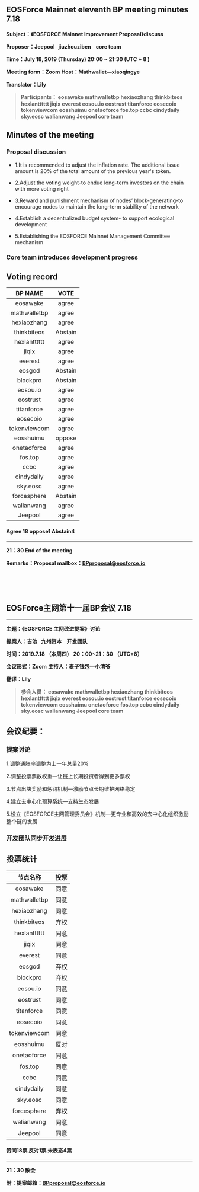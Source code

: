 ## EOSForce Mainnet eleventh BP meeting minutes 7.18

**Subject：《EOSFORCE Mainnet Improvement Proposal》discuss**

**Proposer：Jeepool &nbsp;&nbsp;jiuzhouziben&nbsp;&nbsp;&nbsp; core team**

**Time：July 18, 2019 (Thursday) 20:00 ~ 21:30 (UTC + 8 )**

**Meeting form：Zoom**
**Host：Mathwallet—xiaoqingye** 

**Translator：Lily**

>**Participants：
eosawake 
mathwalletbp 
hexiaozhang 
thinkbiteos 
hexlantttttt 
jiqix 
everest 
eosou.io 
eostrust 
titanforce 
eosecoio 
tokenviewcom 
eosshuimu 
onetaoforce 
fos.top 
ccbc 
cindydaily 
sky.eosc 
walianwang 
Jeepool
core team**

## Minutes of the meeting

### Proposal discussion

- 1.It is recommended to adjust the inflation rate. The additional issue amount is 20% of the total amount of the previous year's token.

- 2.Adjust the voting weight-to endue long-term investors on the chain with more voting right


- 3.Reward and punishment mechanism of nodes’ block-generating-to encourage nodes to maintain the long-term stability of the network


- 4.Establish a decentralized budget system- to support ecological development

- 5.Establishing the EOSFORCE Mainnet Management Committee mechanism

### Core team introduces development progress


## Voting record  

|BP NAME   |VOTE   |
|:---:|:---:|
|eosawake|agree |
|mathwalletbp|agree|
|hexiaozhang|agree|
|thinkbiteos|Abstain|
|hexlantttttt|agree|
|jiqix|agree|
|everest|agree|
|eosgod|Abstain|
|blockpro|Abstain|
|eosou.io|agree|
|eostrust|agree
|titanforce|agree|
|eosecoio|agree|
|tokenviewcom|agree|
|eosshuimu|oppose|
|onetaoforce|agree|
|fos.top|agree|
|ccbc   |agree  |
|cindydaily| agree       |
|sky.eosc|  agree        |
|forcesphere|Abstain|
| walianwang    |agree      |
|Jeepool|      agree      |




#### **Agree 18  oppose1 Abstain4**

---
**21：30    End of the meeting**

**Remarks：Proposal mailbox：BPproposal@eosforce.io**

<br/><br/><br/>


## EOSForce主网第十一届BP会议 7.18

---
**主题：《EOSFORCE 主网改进提案》讨论**

**提案人：吉池 &nbsp;&nbsp;九州资本&nbsp;&nbsp;&nbsp; 开发团队**


**时间：2019.7.18 （本周四） 20：00~21：30  （UTC+8）**

**会议形式：Zoom**
**主持人：麦子钱包—小清爷** 

**翻译：Lily**

>**参会人员：
eosawake 
mathwalletbp 
hexiaozhang 
thinkbiteos 
hexlantttttt 
jiqix 
everest 
eosou.io 
eostrust 
titanforce 
eosecoio 
tokenviewcom 
eosshuimu 
onetaoforce 
fos.top 
ccbc 
cindydaily 
sky.eosc 
walianwang 
Jeepool
core team**
 


## 会议纪要：
### 提案讨论


1.调整通胀率调整为上一年总量20%

2.调整投票票数权重—让链上长期投资者得到更多票权


3.节点出块奖励和惩罚机制—激励节点长期维护网络稳定

4.建立去中心化预算系统—支持生态发展

5.设立《EOSFORCE主网管理委员会》机制—更专业和高效的去中心化组织激励整个链的发展

### 开发团队同步开发进展

## 投票统计

|节点名称 |投票   |
|:---:|:---:|
|eosawake|同意 |
|mathwalletbp|同意|
|hexiaozhang|同意|
|thinkbiteos|弃权|
|hexlantttttt|同意|
|jiqix|同意|
|everest|同意|
|eosgod|弃权|
|blockpro|弃权|
|eosou.io|同意|
|eostrust|同意|
|titanforce|同意|
|eosecoio|同意|
|tokenviewcom|同意
|eosshuimu|反对|
|onetaoforce|同意|
|fos.top|同意|
|ccbc   |同意 |
|cindydaily| 同意 |
|sky.eosc|  同意  |
|forcesphere|弃权|
| walianwang    |同意  |
|Jeepool|      同意  | 

#### **赞同18票 反对1票 未表态4票**

---
**21：30 散会**

**附：提案邮箱：BPproposal@eosforce.io**

